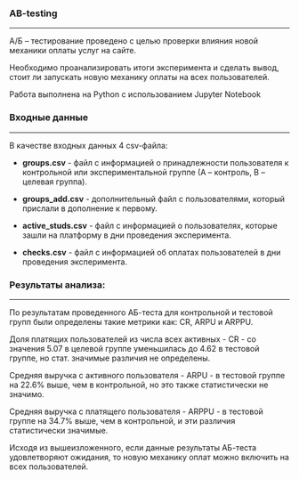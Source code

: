 ### AB-testing
<hr>

А/Б – тестирование проведено с целью проверки влияния новой механики оплаты услуг на сайте.

Необходимо проанализировать итоги эксперимента и сделать вывод, стоит ли запускать новую механику оплаты на всех пользователей.

Работа выполнена на Python с использованием Jupyter Notebook


### Входные данные
<hr>

В качестве входных данных 4 csv-файла:

* **groups.csv** - файл с информацией о принадлежности пользователя к контрольной или экспериментальной группе (А – контроль,    B – целевая группа).
  
* **groups_add.csv** - дополнительный файл с пользователями, который прислали в дополнение к первому.
  
* **active_studs.csv** - файл с информацией о пользователях, которые зашли на платформу в дни проведения эксперимента.
  
* **checks.csv** - файл с информацией об оплатах пользователей в дни проведения эксперимента.


### Результаты анализа:
<hr>

По результатам проведенного АБ-теста для контрольной и тестовой групп были определены такие метрики как: CR, ARPU и ARPPU.
  
Доля платящих пользователей из числа всех активных - CR -  со значения 5.07 в целевой группе уменьшилась до 4.62 в тестовой группе, но стат. значимые различия не определены.
  
Средняя выручка с активного пользователя - ARPU - в тестовой группе на 22.6% выше, чем в контрольной, но это также статистически не значимо.
  
Средняя выручка с платящего пользователя - ARPPU - в тестовой группе на 34.7% выше, чем в контрольной, и эти различия статистически значимые.
  
Исходя из вышеизложенного, если данные результаты АБ-теста удовлетворяют ожидания, то новую механику оплат можно включить на всех пользователей.


